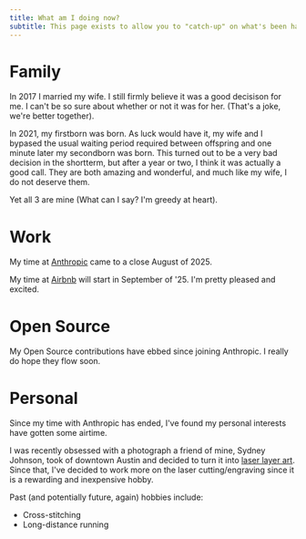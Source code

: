 ```yaml
---
title: What am I doing now?
subtitle: This page exists to allow you to "catch-up" on what's been happening since we last met/chatted/whatever.
---
```


# Family

In 2017 I married my wife. I still firmly believe it was a good decisison for me. I can't be so sure about whether or not it was for her. (That's a joke, we're better together).

In 2021, my firstborn was born. As luck would have it, my wife and I bypased the usual waiting period required between offspring and one minute later my secondborn was born.
This turned out to be a very bad decision in the shortterm, but after a year or two, I think it was actually a good call.
They are both amazing and wonderful, and much like my wife, I do not deserve them.

Yet all 3 are mine (What can I say? I'm greedy at heart).

# Work

My time at [Anthropic](https://www.anthropic.com/) came to a close August of 2025.

My time at [Airbnb](https://www.airbnb.com/) will start in September of '25. I'm pretty pleased and excited.

# Open Source

My Open Source contributions have ebbed since joining Anthropic. I really do hope they flow soon.

# Personal

Since my time with Anthropic has ended, I've found my personal interests have gotten some airtime.

I was recently obsessed with a photograph a friend of mine, Sydney Johnson, took of downtown Austin and decided
to turn it into [laser layer art](/assets/images/austin-laser.jpg). 
Since that, I've decided to work more on the laser cutting/engraving since it is a rewarding and inexpensive hobby.

Past (and potentially future, again) hobbies include:

- Cross-stitching
- Long-distance running
